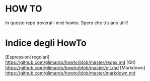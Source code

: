 HOW TO
======

In questo repo troverai i miei howto.
Spero che ti siano utili!

<!-- toc -->
Indice degli HowTo
======

[Espressioni regolari] <https://github.com/glimardo/howto/blob/master/regex.md>
[Git] <https://github.com/glimardo/howto/blob/master/git.md>
[Markdown] <https://github.com/glimardo/howto/blob/master/markdown.md>

<!-- /toc -->
